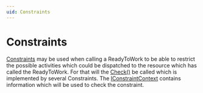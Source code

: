 ```yaml
---
uid: Constraints
---
```

# Constraints

[Constraints](xref:Marvin.AbstractionLayer.IConstraint) may be used when calling a
ReadyToWork to be able to restrict the possible activities which could be dispatched
to the resource which has called the ReadyToWork. For that will the
[Check()](xref:Marvin.AbstractionLayer.IConstraint.Check)
be called which is implemented by several Constraints. The [IConstraintContext](xref:Marvin.AbstractionLayer.IConstraintContext)
contains information which will be used to check the constraint.
